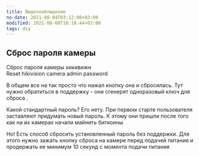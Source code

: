 ```yaml
---
title: Видеонаблюдение
no-date: 2021-08-04T03:12:00+03:00
modified: 2021-08-08T16:18:44+03:00
tags: diy
---
```


## Сброс пароля камеры

Сброс пароля камеры хикивижн  
Reset hikivision camera admin password

В общем все на так просто что нажал кнопку она и сбросилась. Тут нужно обратиться в поддержку - они сгенерят одноразовый ключ для сброса .

Какой стандартный пароль? Его нету. При первом старте пользователя заставляют придумать новый пароль. К этому они пришли после того как на их камерах начали майнить биткоины



Но! Есть способ сбросить установленный пароль без поддержки. Для этого нужно зажать кнопку сброса на камере перед подачей питания и продержать ее минимум 10 секунд с момента подачи питания
